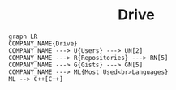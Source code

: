 <h1 align="center">Drive</h1>

```mermaid
graph LR
COMPANY_NAME{Drive}
COMPANY_NAME ---> U{Users} ---> UN[2]
COMPANY_NAME ---> R{Repositories} ---> RN[5]
COMPANY_NAME ---> G{Gists} ---> GN[5]
COMPANY_NAME ---> ML{Most Used<br>Languages}
ML --> C++[C++]
```
